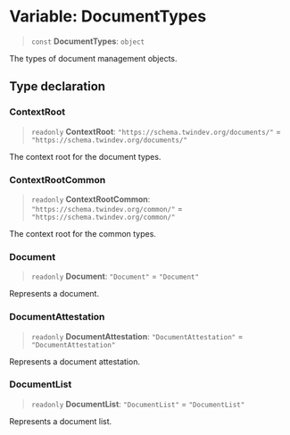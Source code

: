 # Variable: DocumentTypes

> `const` **DocumentTypes**: `object`

The types of document management objects.

## Type declaration

### ContextRoot

> `readonly` **ContextRoot**: `"https://schema.twindev.org/documents/"` = `"https://schema.twindev.org/documents/"`

The context root for the document types.

### ContextRootCommon

> `readonly` **ContextRootCommon**: `"https://schema.twindev.org/common/"` = `"https://schema.twindev.org/common/"`

The context root for the common types.

### Document

> `readonly` **Document**: `"Document"` = `"Document"`

Represents a document.

### DocumentAttestation

> `readonly` **DocumentAttestation**: `"DocumentAttestation"` = `"DocumentAttestation"`

Represents a document attestation.

### DocumentList

> `readonly` **DocumentList**: `"DocumentList"` = `"DocumentList"`

Represents a document list.
